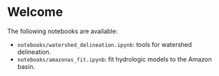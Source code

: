 # Welcome

The following notebooks are available:
- `notebooks/watershed_delineation.ipynb`: tools for watershed delineation.
- `notebooks/amazonas_fit.ipynb`: fit hydrologic models to the Amazon basin.
